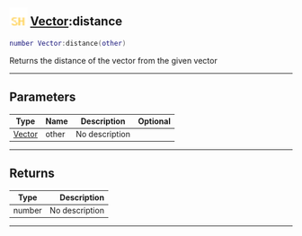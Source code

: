 ## <img src="../../.gitbook/assets/shared.png" width="32" height="32" /> [Vector](../vector/README.md):distance

```lua
number Vector:distance(other)
```

Returns the distance of the vector from the given vector<br>

-----------------
## Parameters

| Type   | Name | Description | Optional |
| ------ | ---- | ----------- | -------: |
| [Vector](../vector/README.md) | other | No description |  |

-----------------
## Returns

| Type   | Description |
| ------ | ----------: |
| number | No description |


--------